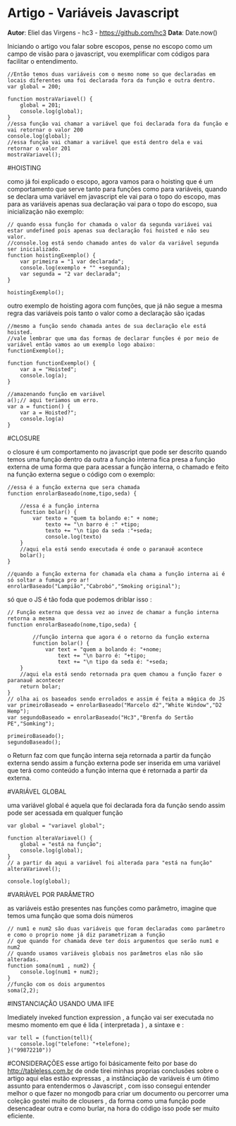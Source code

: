 # Artigo - Variáveis Javascript
**Autor**: Eliel das Virgens - hc3 - https://github.com/hc3
**Data**: Date.now()

 Iniciando o artigo vou falar sobre escopos, pense no escopo como um campo de visão para o javascript, vou exemplificar com códigos para facilitar 
o entendimento.
```
//Então temos duas variáveis com o mesmo nome so que declaradas em locais diferentes uma foi declarada fora da função e outra dentro.
var global = 200;

function mostraVariavel() {
	global = 201;
	console.log(global);
}
//essa função vai chamar a variável que foi declarada fora da função e vai retornar o valor 200
console.log(global);
//essa função vai chamar a variável que está dentro dela e vai retornar o valor 201
mostraVariavel();
```

#HOISTING

como já foi explicado o escopo, agora vamos para o hoisting que é um comportamento que serve tanto para funções como para variáveis, quando se declara uma variável em javascript ele vai para o topo do escopo, mas para as variáveis apenas sua declaração vai para o topo do escopo, sua
inicialização não exemplo:
```
// quando essa função for chamada o valor da segunda variávei vai estar undefined pois apenas sua declaração foi hoisted e não seu valor.
//console.log está sendo chamado antes do valor da variável segunda ser inicializado.
function hoistingExemplo() {
	var primeira = "1 var declarada";
	console.log(exemplo + "" +segunda);
	var segunda = "2 var declarada";
}

hoistingExemplo();

```  
outro exemplo de hoisting agora com funções, que já não segue a mesma regra das variáveis pois tanto o valor como a declaração são içadas

```
//mesmo a função sendo chamada antes de sua declaração ele está hoisted.
//vale lembrar que uma das formas de declarar funções é por meio de variável então vamos ao um exemplo logo abaixo:
functionExemplo();

function functionExemplo() {
	var a = "Hoisted";
	console.log(a);
}

//amazenando função em variável
a();// aqui teriamos um erro.
var a = function() {
	var a = Hoisted?";
	console.log(a)
}
```

#CLOSURE

 o closure é um comportamento no javascript que pode ser descrito quando temos uma função dentro da outra a função interna fica presa a função 
externa de uma forma que para acessar a função interna, o chamado e feito na função externa segue o código com o exemplo:
```
//essa é a função externa que sera chamada 
function enrolarBaseado(nome,tipo,seda) {
	
	//essa é a função interna 
	function bolar() {
		var texto = "quem ta bolando e:" + nome;
			texto += "\n barro é :" +tipo;
			texto += "\n tipo da seda :"+seda;
			console.log(texto)
	}
	//aqui ela está sendo executada é onde o paranauê acontece
	bolar();
}

//quando a função externa for chamada ela chama a função interna ai é só soltar a fumaça pro ar!
enrolarBaseado("Lampião","Cabrobó","Smoking original");

```
só que o JS é tão foda que podemos driblar isso :

```
// Função externa que dessa vez ao invez de chamar a função interna retorna a mesma
function enrolarBaseado(nome,tipo,seda) {
		
		//função interna que agora é o retorno da função externa
		function bolar() {
			var text = "quem a bolando é: "+nome;
				text += "\n barro é: "+tipo;
				text += "\n tipo da seda é: "+seda;
	}
	//aqui ela está sendo retornada pra quem chamou a função fazer o paranauê acontecer
	return bolar;
}
// olha ai os baseados sendo errolados e assim é feita a mágica do JS
var primeiroBaseado = enrolarBaseado("Marcelo d2","White Window","D2 Hemp");
var segundoBaseado = enrolarBaseado("Hc3","Brenfa do Sertão PE","Somking");

primeiroBaseado();
segundoBaseado(); 
```
o Return faz com que função interna seja retornada a partir da função externa sendo assim a função externa pode ser inserida em uma 
variável que terá como conteúdo a função interna que é retornada a partir da externa.


#VARIÁVEL GLOBAL

uma variável global é aquela que foi declarada fora da função sendo assim pode ser acessada em qualquer função

```
var global = "variavel global";

function alteraVariavel() {
	global = "está na função";
	console.log(global);
}
// a partir da aqui a variável foi alterada para "está na função"
alteraVariavel();

console.log(global);
```

#VARIÀVEL POR PARÂMETRO

as variáveis estão presentes nas funções como parâmetro, imagine que temos uma função que soma dois números

```
// num1 e num2 são duas variáveis que foram declaradas como parâmetro e como o proprio nome já diz parametrizam a função 
// que quando for chamada deve ter dois argumentos que serão num1 e num2
// quando usamos variáveis globais nos parâmetros elas não são alteradas.
function soma(num1 , num2) {
	console.log(num1 + num2);
}
//função com os dois argumentos
soma(2,2);
```
#INSTANCIAÇÃO USANDO UMA IIFE

Imediately inveked function expression , a função vai ser executada no mesmo momento em que é lida ( interpretada ) , a sintaxe e :
```
var tell = (function(tell){
	console.log("telefone: "+telefone);
}("99872210"))
```

#CONSIDERAÇÕES
esse artigo foi básicamente feito por base do http://tableless.com.br de onde tirei minhas proprias conclusões sobre o artigo aqui elas estão
expressas , a instânciação de variáveis é um ótimo assunto para entendermos o Javascript , com isso consegui entender melhor o que fazer no mongodb
para criar um documento ou percorrer uma coleção gostei muito de clousers , da forma como uma função pode desencadear outra e como burlar, na hora 
do código isso pode ser muito eficiente.
